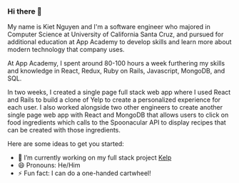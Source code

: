 ### Hi there 👋

My name is Kiet Nguyen and I'm a software engineer who majored in Computer Science at University of California Santa Cruz, and
pursued for additional education at App Academy to develop skills and learn more about modern technology that company uses.

At App Academy, I spent around 80-100 hours a week  furthering my skills and knowledge in React, Redux, Ruby on Rails, Javascript, MongoDB, and SQL.

In two weeks, I created a single page full stack web app where I used React and Rails to build a clone of Yelp to create a personalized experience for each user.
I also worked alongside two other engineers to create another single page web app with React and MongoDB that allows users to click on food ingredients which calls to the Spoonacular API to display recipes that can be created with those ingredients.

Here are some ideas to get you started:

- 🔭 I’m currently working on my full stack project [Kelp](https://kelp-kiet.herokuapp.com/) 
- 😄 Pronouns: He/Him
- ⚡ Fun fact: I can do a one-handed cartwheel!


